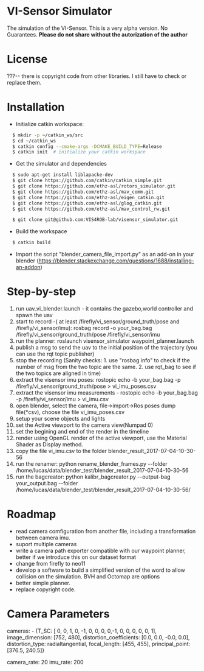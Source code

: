 VI-Sensor Simulator
========================
The simulation of the VI-Sensor.   This is a very alpha version. No Guarantees.
**Please do not share without the autorization of the author**

License
=======================
???-- there is copyright code from other libraries. I still have to check or replace them.

Installation
======================

* Initialize catkin workspace:
```sh
  $ mkdir -p ~/catkin_ws/src
  $ cd ~/catkin_ws
  $ catkin config --cmake-args -DCMAKE_BUILD_TYPE=Release
  $ catkin init  # initialize your catkin workspace
```
* Get the simulator and dependencies
```sh
  $ sudo apt-get install liblapacke-dev
  $ git clone https://github.com/catkin/catkin_simple.git
  $ git clone https://github.com/ethz-asl/rotors_simulator.git
  $ git clone https://github.com/ethz-asl/mav_comm.git
  $ git clone https://github.com/ethz-asl/eigen_catkin.git
  $ git clone https://github.com/ethz-asl/glog_catkin.git
  $ git clone https://github.com/ethz-asl/mav_control_rw.git

  $ git clone git@github.com:VIS4ROB-lab/visensor_simulator.git

```
* Build the workspace  
```sh
  $ catkin build
```

* Import the script "blender_camera_file_import.py" as an add-on in your blender (https://blender.stackexchange.com/questions/1688/installing-an-addon)

Step-by-step
========================
1. run uav_vi_blender.launch - it contains the gazebo,world controller and spawn the uav
2. start to record -( at least /firefly/vi_sensor/ground_truth/pose and /firefly/vi_sensor/imu): rosbag record -o your_bag.bag /firefly/vi_sensor/ground_truth/pose  /firefly/vi_sensor/imu
3. run the planner: roslaunch visensor_simulator waypoint_planner.launch
4. publish a msg to send the uav to the initial position of the trajectory (you can use the rqt topic publisher)
5. stop the recording (Sanity checks: 1. use "rosbag info" to check if the number of msg from the two topic are the same. 2. use rqt_bag to see if the two topics are aligned in time)
6. extract the visensor imu poses: rostopic echo -b your_bag.bag -p /firefly/vi_sensor/ground_truth/pose > vi_imu_poses.csv
7. extract the visensor imu measurements - rostopic echo -b your_bag.bag -p /firefly/vi_sensor/imu > vi_imu.csv
8. open blender, select the camera, file->import->Ros poses dump file(*csv), choose the file vi_imu_poses.csv
9. setup your scene objects and lights
10. set the Active viewport to the camera view(Numpad 0)
11. set the begining and end of the render in the timeline
12. render using OpenGL render of the active viewport, use the Material Shader as Display method.
13. copy the file vi_imu.csv to the folder blender_result_2017-07-04-10-30-56
14. run the renamer: python rename_blender_frames.py --folder /home/lucas/data/blender_test/blender_result_2017-07-04-10-30-56
15. run the bagcreator: python kalibr_bagcreator.py --output-bag your_output.bag --folder /home/lucas/data/blender_test/blender_result_2017-07-04-10-30-56/ 

Roadmap
========================
* read camera comfiguration from another file, including a transformation between camera imu.
* suport multiple cameras
* write a camera path exporter compatible with our waypoint planner, better if we introduce this on our dataset format
* change from firefly to neo11
* develop a software to build a simplified version of the word to allow collision on the simulation. BVH and Octomap are options
* better simple planner.
* replace copyright code.

Camera Parameters
========================

cameras:
    - {T_SC:
        [ 0, 0, 1, 0,
          -1, 0, 0, 0,
          0,-1, 0, 0,
          0, 0, 0, 1],
        image_dimension: [752, 480],
        distortion_coefficients: [0.0, 0.0, -0.0, 0.0],
        distortion_type: radialtangential,
        focal_length: [455, 455],
        principal_point: [376.5, 240.5]}

camera_rate: 20
imu_rate: 200

